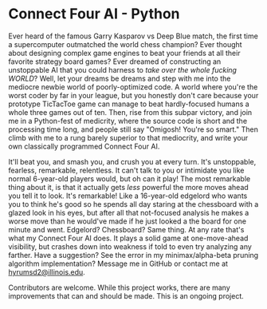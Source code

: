 # Connect Four AI - Python

Ever heard of the famous Garry Kasparov vs Deep Blue match, the first time a supercomputer outmatched the world chess champion? Ever thought about designing complex game engines to beat your friends at all their favorite strategy board games? Ever dreamed of constructing an unstoppable AI that you could harness to *take over the whole fucking WORLD*? Well, let your dreams be dreams and step with me into the mediocre newbie world of poorly-optimized code. A world where you're the worst coder by far in your league, but you honestly don't care because your prototype TicTacToe game can manage to beat hardly-focused humans a whole three games out of ten. Then, rise from this subpar victory, and join me in a Python-fest of medicrity, where the source code is short and the processing time long, and people still say "Omigosh! You're so smart."
Then climb with me to a rung barely superior to that mediocrity, and write your own classically programmed Connect Four AI.

It'll beat you, and smash you, and crush you at every turn. It's unstoppable, fearless, remarkable, relentless. It can't talk to you or intimidate you like normal 6-year-old players would, but oh can it play! The most remarkable thing about it, is that it actually gets *less* powerful the more moves ahead you tell it to look. It's remarkable! Like a 16-year-old edgelord who wants you to think he's good so he spends all day staring at the chessboard with a glazed look in his eyes, but after all that not-focused analysis he makes a worse move than he would've made if he just looked a the board for one minute and went. Edgelord? Chessboard? Same thing. At any rate that's what my Connect Four AI does. It plays a solid game at one-move-ahead visibility, but crashes down into weakness if told to even try analyzing any farther. Have a suggestion? See the error in my minimax/alpha-beta pruning algorithm implementation? Message me in GitHub or contact me at hyrumsd2@illinois.edu.

Contributors are welcome. While this project works, there are many improvements that can and should be made. This is an ongoing project.
